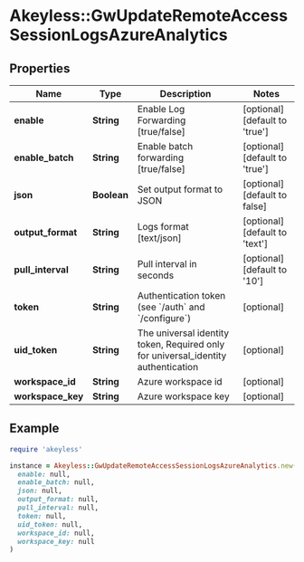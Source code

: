 # Akeyless::GwUpdateRemoteAccessSessionLogsAzureAnalytics

## Properties

| Name | Type | Description | Notes |
| ---- | ---- | ----------- | ----- |
| **enable** | **String** | Enable Log Forwarding [true/false] | [optional][default to &#39;true&#39;] |
| **enable_batch** | **String** | Enable batch forwarding [true/false] | [optional][default to &#39;true&#39;] |
| **json** | **Boolean** | Set output format to JSON | [optional][default to false] |
| **output_format** | **String** | Logs format [text/json] | [optional][default to &#39;text&#39;] |
| **pull_interval** | **String** | Pull interval in seconds | [optional][default to &#39;10&#39;] |
| **token** | **String** | Authentication token (see &#x60;/auth&#x60; and &#x60;/configure&#x60;) | [optional] |
| **uid_token** | **String** | The universal identity token, Required only for universal_identity authentication | [optional] |
| **workspace_id** | **String** | Azure workspace id | [optional] |
| **workspace_key** | **String** | Azure workspace key | [optional] |

## Example

```ruby
require 'akeyless'

instance = Akeyless::GwUpdateRemoteAccessSessionLogsAzureAnalytics.new(
  enable: null,
  enable_batch: null,
  json: null,
  output_format: null,
  pull_interval: null,
  token: null,
  uid_token: null,
  workspace_id: null,
  workspace_key: null
)
```

